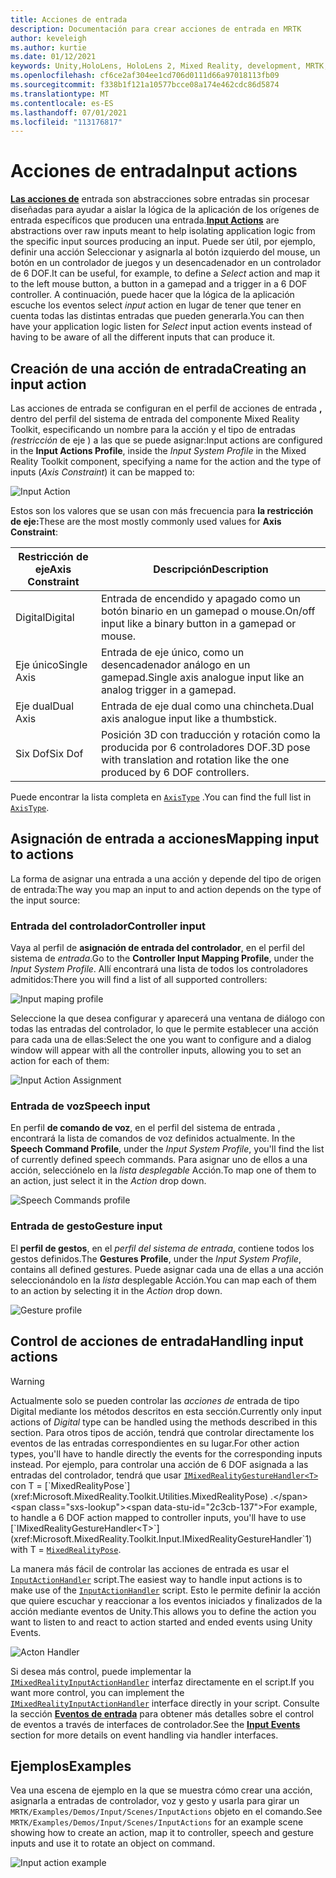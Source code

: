 ```yaml
---
title: Acciones de entrada
description: Documentación para crear acciones de entrada en MRTK
author: keveleigh
ms.author: kurtie
ms.date: 01/12/2021
keywords: Unity,HoloLens, HoloLens 2, Mixed Reality, development, MRTK, InputActions,
ms.openlocfilehash: cf6ce2af304ee1cd706d0111d66a97018113fb09
ms.sourcegitcommit: f338b1f121a10577bcce08a174e462cdc86d5874
ms.translationtype: MT
ms.contentlocale: es-ES
ms.lasthandoff: 07/01/2021
ms.locfileid: "113176817"
---
```

# <a name="input-actions"></a><span data-ttu-id="2c3cb-104">Acciones de entrada</span><span class="sxs-lookup"><span data-stu-id="2c3cb-104">Input actions</span></span>

<span data-ttu-id="2c3cb-105">[**Las acciones de**](input-actions.md) entrada son abstracciones sobre entradas sin procesar diseñadas para ayudar a aislar la lógica de la aplicación de los orígenes de entrada específicos que producen una entrada.</span><span class="sxs-lookup"><span data-stu-id="2c3cb-105">[**Input Actions**](input-actions.md) are abstractions over raw inputs meant to help isolating application logic from the specific input sources producing an input.</span></span> <span data-ttu-id="2c3cb-106">Puede ser útil, por ejemplo,  definir una acción Seleccionar y asignarla al botón izquierdo del mouse, un botón en un controlador de juegos y un desencadenador en un controlador de 6 DOF.</span><span class="sxs-lookup"><span data-stu-id="2c3cb-106">It can be useful, for example, to define a *Select* action and map it to the left mouse button, a button in a gamepad and a trigger in a 6 DOF controller.</span></span> <span data-ttu-id="2c3cb-107">A continuación, puede hacer que la lógica de la aplicación escuche los eventos select *input* action en lugar de tener que tener en cuenta todas las distintas entradas que pueden generarla.</span><span class="sxs-lookup"><span data-stu-id="2c3cb-107">You can then have your application logic listen for *Select* input action events instead of having to be aware of all the different inputs that can produce it.</span></span>

## <a name="creating-an-input-action"></a><span data-ttu-id="2c3cb-108">Creación de una acción de entrada</span><span class="sxs-lookup"><span data-stu-id="2c3cb-108">Creating an input action</span></span>

<span data-ttu-id="2c3cb-109">Las acciones de entrada se configuran  en el perfil de acciones de entrada **,** dentro del perfil del sistema de entrada del componente Mixed Reality Toolkit, especificando un nombre para la acción y el tipo de entradas *(restricción* de eje ) a las que se puede asignar:</span><span class="sxs-lookup"><span data-stu-id="2c3cb-109">Input actions are configured in the **Input Actions Profile**, inside the *Input System Profile* in the Mixed Reality Toolkit component, specifying a name for the action and the type of inputs (*Axis Constraint*) it can be mapped to:</span></span>

<img src="../images/input/InputActions.png" alt="Input Action" style="max-width:100%;">

<span data-ttu-id="2c3cb-110">Estos son los valores que se usan con más frecuencia para **la restricción de eje:**</span><span class="sxs-lookup"><span data-stu-id="2c3cb-110">These are the most mostly commonly used values for **Axis Constraint**:</span></span>

<span data-ttu-id="2c3cb-111">Restricción de eje</span><span class="sxs-lookup"><span data-stu-id="2c3cb-111">Axis Constraint</span></span> | <span data-ttu-id="2c3cb-112">Descripción</span><span class="sxs-lookup"><span data-stu-id="2c3cb-112">Description</span></span>
--- | ---
<span data-ttu-id="2c3cb-113">Digital</span><span class="sxs-lookup"><span data-stu-id="2c3cb-113">Digital</span></span> | <span data-ttu-id="2c3cb-114">Entrada de encendido y apagado como un botón binario en un gamepad o mouse.</span><span class="sxs-lookup"><span data-stu-id="2c3cb-114">On/off input like a binary button in a gamepad or mouse.</span></span>
<span data-ttu-id="2c3cb-115">Eje único</span><span class="sxs-lookup"><span data-stu-id="2c3cb-115">Single Axis</span></span> | <span data-ttu-id="2c3cb-116">Entrada de eje único, como un desencadenador análogo en un gamepad.</span><span class="sxs-lookup"><span data-stu-id="2c3cb-116">Single axis analogue input like an analog trigger in a gamepad.</span></span>
<span data-ttu-id="2c3cb-117">Eje dual</span><span class="sxs-lookup"><span data-stu-id="2c3cb-117">Dual Axis</span></span> | <span data-ttu-id="2c3cb-118">Entrada de eje dual como una chincheta.</span><span class="sxs-lookup"><span data-stu-id="2c3cb-118">Dual axis analogue input like a thumbstick.</span></span>
<span data-ttu-id="2c3cb-119">Six Dof</span><span class="sxs-lookup"><span data-stu-id="2c3cb-119">Six Dof</span></span> | <span data-ttu-id="2c3cb-120">Posición 3D con traducción y rotación como la producida por 6 controladores DOF.</span><span class="sxs-lookup"><span data-stu-id="2c3cb-120">3D pose with translation and rotation like the one produced by 6 DOF controllers.</span></span>

<span data-ttu-id="2c3cb-121">Puede encontrar la lista completa en [`AxisType`](xref:Microsoft.MixedReality.Toolkit.Utilities.AxisType) .</span><span class="sxs-lookup"><span data-stu-id="2c3cb-121">You can find the full list in [`AxisType`](xref:Microsoft.MixedReality.Toolkit.Utilities.AxisType).</span></span>

## <a name="mapping-input-to-actions"></a><span data-ttu-id="2c3cb-122">Asignación de entrada a acciones</span><span class="sxs-lookup"><span data-stu-id="2c3cb-122">Mapping input to actions</span></span>

<span data-ttu-id="2c3cb-123">La forma de asignar una entrada a una acción y depende del tipo de origen de entrada:</span><span class="sxs-lookup"><span data-stu-id="2c3cb-123">The way you map an input to and action depends on the type of the input source:</span></span>

### <a name="controller-input"></a><span data-ttu-id="2c3cb-124">Entrada del controlador</span><span class="sxs-lookup"><span data-stu-id="2c3cb-124">Controller input</span></span>

<span data-ttu-id="2c3cb-125">Vaya al perfil de **asignación de entrada del controlador**, en el perfil del sistema de *entrada*.</span><span class="sxs-lookup"><span data-stu-id="2c3cb-125">Go to the **Controller Input Mapping Profile**, under the *Input System Profile*.</span></span> <span data-ttu-id="2c3cb-126">Allí encontrará una lista de todos los controladores admitidos:</span><span class="sxs-lookup"><span data-stu-id="2c3cb-126">There you will find a list of all supported controllers:</span></span>

<img src="../images/input/ControllerInputMappingProfile.PNG" alt="Input maping profile" style="max-width:100%;">

<span data-ttu-id="2c3cb-127">Seleccione la que desea configurar y aparecerá una ventana de diálogo con todas las entradas del controlador, lo que le permite establecer una acción para cada una de ellas:</span><span class="sxs-lookup"><span data-stu-id="2c3cb-127">Select the one you want to configure and a dialog window will appear with all the controller inputs, allowing you to set an action for each of them:</span></span>

<img src="../images/input/InputActionAssignment.PNG" alt="Input Action Assignment" style="max-width:100%;">

### <a name="speech-input"></a><span data-ttu-id="2c3cb-128">Entrada de voz</span><span class="sxs-lookup"><span data-stu-id="2c3cb-128">Speech input</span></span>

<span data-ttu-id="2c3cb-129">En perfil **de comando de voz**, en el perfil del sistema de entrada , encontrará la lista de comandos de voz definidos actualmente. </span><span class="sxs-lookup"><span data-stu-id="2c3cb-129">In the **Speech Command Profile**, under the *Input System Profile*, you'll find the list of currently defined speech commands.</span></span> <span data-ttu-id="2c3cb-130">Para asignar uno de ellos a una acción, selecciónelo en la *lista desplegable* Acción.</span><span class="sxs-lookup"><span data-stu-id="2c3cb-130">To map one of them to an action, just select it in the *Action* drop down.</span></span>

<img src="../images/input/SpeechCommandsProfile.png" alt="Speech Commands profile" style="max-width:100%;">

### <a name="gesture-input"></a><span data-ttu-id="2c3cb-131">Entrada de gesto</span><span class="sxs-lookup"><span data-stu-id="2c3cb-131">Gesture input</span></span>

<span data-ttu-id="2c3cb-132">El **perfil de gestos**, en el *perfil del sistema de entrada*, contiene todos los gestos definidos.</span><span class="sxs-lookup"><span data-stu-id="2c3cb-132">The **Gestures Profile**, under the *Input System Profile*, contains all defined gestures.</span></span> <span data-ttu-id="2c3cb-133">Puede asignar cada una de ellas a una acción seleccionándolo en la *lista* desplegable Acción.</span><span class="sxs-lookup"><span data-stu-id="2c3cb-133">You can map each of them to an action by selecting it in the *Action* drop down.</span></span>

<img src="../images/input/GestureProfile.png" alt="Gesture profile" style="max-width:100%;">

## <a name="handling-input-actions"></a><span data-ttu-id="2c3cb-134">Control de acciones de entrada</span><span class="sxs-lookup"><span data-stu-id="2c3cb-134">Handling input actions</span></span>

> [!WARNING]
> <span data-ttu-id="2c3cb-135">Actualmente solo se pueden controlar las *acciones de* entrada de tipo Digital mediante los métodos descritos en esta sección.</span><span class="sxs-lookup"><span data-stu-id="2c3cb-135">Currently only input actions of *Digital* type can be handled using the methods described in this section.</span></span> <span data-ttu-id="2c3cb-136">Para otros tipos de acción, tendrá que controlar directamente los eventos de las entradas correspondientes en su lugar.</span><span class="sxs-lookup"><span data-stu-id="2c3cb-136">For other action types, you'll have to handle directly the events for the corresponding inputs instead.</span></span> <span data-ttu-id="2c3cb-137">Por ejemplo, para controlar una acción de 6 DOF asignada a las entradas del controlador, tendrá que usar [`IMixedRealityGestureHandler<T>`](xref:Microsoft.MixedReality.Toolkit.Input.IMixedRealityGestureHandler`1) con T = [`MixedRealityPose`](xref:Microsoft.MixedReality.Toolkit.Utilities.MixedRealityPose) .</span><span class="sxs-lookup"><span data-stu-id="2c3cb-137">For example, to handle a 6 DOF action mapped to controller inputs, you'll have to use [`IMixedRealityGestureHandler<T>`](xref:Microsoft.MixedReality.Toolkit.Input.IMixedRealityGestureHandler`1) with T = [`MixedRealityPose`](xref:Microsoft.MixedReality.Toolkit.Utilities.MixedRealityPose).</span></span>

<span data-ttu-id="2c3cb-138">La manera más fácil de controlar las acciones de entrada es usar el [`InputActionHandler`](xref:Microsoft.MixedReality.Toolkit.Input.InputActionHandler) script.</span><span class="sxs-lookup"><span data-stu-id="2c3cb-138">The easiest way to handle input actions is to make use of the [`InputActionHandler`](xref:Microsoft.MixedReality.Toolkit.Input.InputActionHandler) script.</span></span> <span data-ttu-id="2c3cb-139">Esto le permite definir la acción que quiere escuchar y reaccionar a los eventos iniciados y finalizados de la acción mediante eventos de Unity.</span><span class="sxs-lookup"><span data-stu-id="2c3cb-139">This allows you to define the action you want to listen to and react to action started and ended events using Unity Events.</span></span>

<img src="../images/input/InputActionHandler.PNG" alt="Acton Handler" style="max-width:100%;">

<span data-ttu-id="2c3cb-140">Si desea más control, puede implementar la [`IMixedRealityInputActionHandler`](xref:Microsoft.MixedReality.Toolkit.Input.IMixedRealityInputActionHandler) interfaz directamente en el script.</span><span class="sxs-lookup"><span data-stu-id="2c3cb-140">If you want more control, you can implement the [`IMixedRealityInputActionHandler`](xref:Microsoft.MixedReality.Toolkit.Input.IMixedRealityInputActionHandler) interface directly in your script.</span></span> <span data-ttu-id="2c3cb-141">Consulte la sección [**Eventos de entrada**](input-events.md) para obtener más detalles sobre el control de eventos a través de interfaces de controlador.</span><span class="sxs-lookup"><span data-stu-id="2c3cb-141">See the [**Input Events**](input-events.md) section for more details on event handling via handler interfaces.</span></span>

## <a name="examples"></a><span data-ttu-id="2c3cb-142">Ejemplos</span><span class="sxs-lookup"><span data-stu-id="2c3cb-142">Examples</span></span>

<span data-ttu-id="2c3cb-143">Vea una escena de ejemplo en la que se muestra cómo crear una acción, asignarla a entradas de controlador, voz y gesto y usarla para girar un `MRTK/Examples/Demos/Input/Scenes/InputActions` objeto en el comando.</span><span class="sxs-lookup"><span data-stu-id="2c3cb-143">See `MRTK/Examples/Demos/Input/Scenes/InputActions` for an example scene showing how to create an action, map it to controller, speech and gesture inputs and use it to rotate an object on command.</span></span>

<img src="../images/input/InputActionsExample.PNG" alt="Input action example" style="max-width:100%;">
